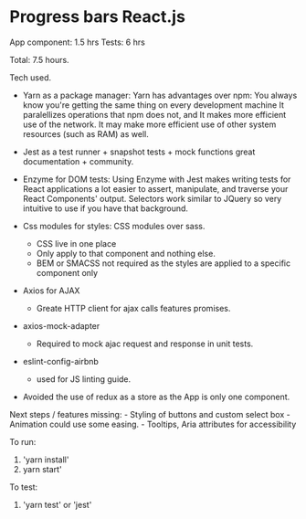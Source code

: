 # Progress bars React.js

App component: 1.5 hrs
Tests: 6 hrs

Total: 7.5 hours.

Tech used.

- Yarn as a package manager: Yarn has advantages over npm:
    You always know you're getting the same thing on every development machine
    It paralellizes operations that npm does not, and
    It makes more efficient use of the network.
    It may make more efficient use of other system resources (such as RAM) as well.
- Jest as a test runner + snapshot tests + mock functions great documentation + community.
- Enzyme for DOM tests:
    Using Enzyme with Jest makes writing tests for React applications a lot easier to assert, manipulate, and traverse your React Components' output.
    Selectors work similar to JQuery so very intuitive to use if you have that background.
- Css modules for styles: CSS modules over sass.
    - CSS live in one place
    - Only apply to that component and nothing else.
    - BEM or SMACSS not required as the styles are applied to a specific component only
- Axios for AJAX
    - Greate HTTP client for ajax calls features promises.
- axios-mock-adapter
    - Required to mock ajac request and response in unit tests.
- eslint-config-airbnb
    - used for JS linting guide.

- Avoided the use of redux as a store as the App is only one component.

 Next steps / features missing:
    - Styling of buttons and custom select box
    - Animation could use some easing.
    - Tooltips, Aria attributes for accessibility

To run:

1. 'yarn install'
2.  yarn start'

To test:

1. 'yarn test' or 'jest'
